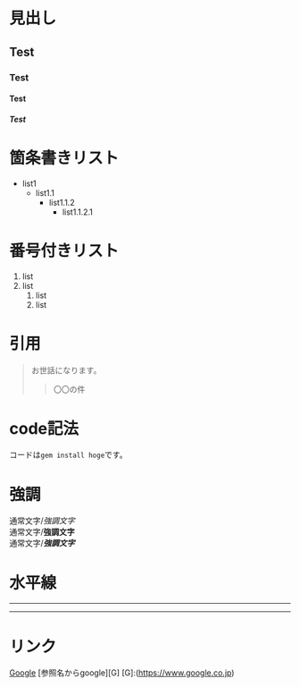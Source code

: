 # 見出し
## Test
### Test
#### Test
##### Test

# 箇条書きリスト

- list1
  - list1.1
    - list1.1.2
      - list1.1.2.1

# 番号付きリスト

1. list
1. list
	1. list
	1. list

# 引用
> お世話になります。
>> 〇〇の件

# code記法
コードは`gem install hoge`です。

# 強調
通常文字/*強調文字*  
通常文字/__強調文字__  
通常文字/***強調文字***  

# 水平線
---
* * *

# リンク
[Google](https://www.google.co.jp/)
[参照名からgoogle][G]
[G]:(https://www.google.co.jp)
